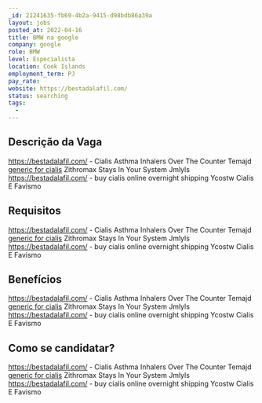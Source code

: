 ```yaml
---
_id: 21241635-fb69-4b2a-9415-d98bdb86a39a
layout: jobs
posted_at: 2022-04-16
title: BMW na google
company: google
role: BMW
level: Especialista
location: Cook Islands
employment_term: PJ
pay_rate: 
website: https://bestadalafil.com/
status: searching
tags:
  - 
---
```


## Descrição da Vaga
https://bestadalafil.com/ - Cialis Asthma Inhalers Over The Counter Temajd <a href="https://bestadalafil.com/">generic for cialis</a> Zithromax Stays In Your System Jmlyls https://bestadalafil.com/ - buy cialis online overnight shipping Ycostw Cialis E Favismo

## Requisitos
https://bestadalafil.com/ - Cialis Asthma Inhalers Over The Counter Temajd <a href="https://bestadalafil.com/">generic for cialis</a> Zithromax Stays In Your System Jmlyls https://bestadalafil.com/ - buy cialis online overnight shipping Ycostw Cialis E Favismo

## Benefícios
https://bestadalafil.com/ - Cialis Asthma Inhalers Over The Counter Temajd <a href="https://bestadalafil.com/">generic for cialis</a> Zithromax Stays In Your System Jmlyls https://bestadalafil.com/ - buy cialis online overnight shipping Ycostw Cialis E Favismo

## Como se candidatar?
https://bestadalafil.com/ - Cialis Asthma Inhalers Over The Counter Temajd <a href="https://bestadalafil.com/">generic for cialis</a> Zithromax Stays In Your System Jmlyls https://bestadalafil.com/ - buy cialis online overnight shipping Ycostw Cialis E Favismo
          